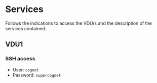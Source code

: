 # Services

Follows the indications to access the VDU/s and the description of the services contained.

## VDU1

### SSH access

* User: `cognet`
* Password: `supercognet`
